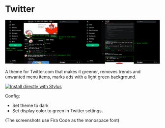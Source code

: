 # Twitter

<img src="img/1.png" width="50%" alt="Screenshot showing green border for profile hover cards, monospace font, menu items, trends, ... hidden"><img src="img/2.png" width="50%" alt="Screenshot showing green border for quote tweets">

A theme for Twitter.com that makes it greener, removes trends and unwanted menu items, marks ads with a light green background.

[![Install directly with Stylus](https://img.shields.io/badge/Install%20directly%20with-Stylus-00adad.svg)](https://raw.githubusercontent.com/tercmd/usercss/master/twitter.user.css)

Config:
- Set theme to dark
- Set display color to green in Twitter settings.

(The screenshots use Fira Code as the monospace font)